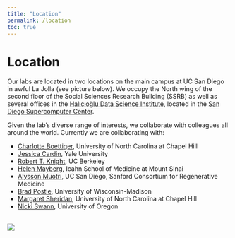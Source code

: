 ```yaml
---
title: "Location"
permalink: /location
toc: true
---
```


Location
========

Our labs are located in two locations on the main campus at UC San Diego in awful La Jolla
(see picture below). We occupy the North wing of the second floor of the Social Sciences Research
Building (SSRB) as well as several offices in the
[Halıcıoğlu Data Science Institute](https://datascience.ucsd.edu/), located in the
[San Diego Supercomputer Center](https://www.sdsc.edu/).

Given the lab’s diverse range of interests, we collaborate with colleagues all around the world.
Currently we are collaborating with:

- [Charlotte Boettiger](http://cablab.web.unc.edu/), University of North Carolina at Chapel Hill
- [Jessica Cardin](http://cardinlab.org/), Yale University
- [Robert T. Knight](http://psychology.berkeley.edu/people/robert-thomas-knight), UC Berkeley
- [Helen Mayberg](https://www.mountsinai.org/profiles/helen-s-mayberg), Icahn School of Medicine at Mount Sinai
- [Alysson Muotri](http://www.pediatrics.ucsd.edu/research/muotri-lab/Pages/default.aspx), UC San Diego, Sanford Consortium for Regenerative Medicine
- [Brad Postle](https://postlab.psych.wisc.edu/), University of Wisconsin-Madison
- [Margaret Sheridan](http://circlelab.unc.edu/), University of North Carolina at Chapel Hill
- [Nicki Swann](https://physiology.uoregon.edu/profile/nswann/), University of Oregon

<br>
<img src="{{'/assets/images/voytek_la_jolla.jpg' | relative_url }}">
<br>

